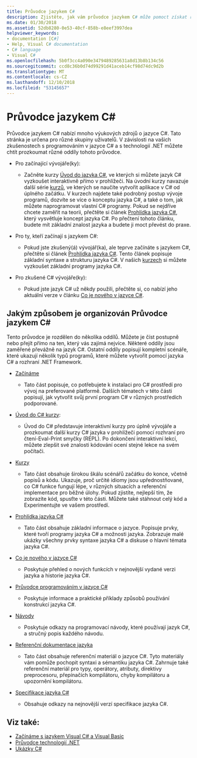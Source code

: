 ```yaml
---
title: Průvodce jazykem C#
description: Zjistěte, jak vám průvodce jazykem C# může pomoct získat rozsáhlé znalosti o jazyce C#, ať už jste začátečník nebo zkušený odborník.
ms.date: 01/30/2018
ms.assetid: 52db8280-0e53-40cf-858b-e8eef3997dea
helpviewer_keywords:
- documentation [C#]
- Help, Visual C# documentation
- C# language
- Visual C#
ms.openlocfilehash: 5b0f3cc4a090e3479489285631a8d13b8b134c56
ms.sourcegitcommit: ccd8c36b0d74d99291d41aceb14cf98d74dc9d2b
ms.translationtype: MT
ms.contentlocale: cs-CZ
ms.lasthandoff: 12/10/2018
ms.locfileid: "53145657"
---
```

# <a name="c-guide"></a>Průvodce jazykem C#

Průvodce jazykem C# nabízí mnoho výukových zdrojů o jazyce C#. Tato stránka je určena pro různé skupiny uživatelů. V závislosti na vašich zkušenostech s programováním v jazyce C# a s technologií .NET můžete chtít prozkoumat různé oddíly tohoto průvodce.

* Pro začínající vývojáře(ky):
  * Začněte kurzy [Úvod do jazyka C#](tutorials/intro-to-csharp/index.md), ve kterých si můžete jazyk C# vyzkoušet interaktivně přímo v prohlížeči. Na úvodní kurzy navazuje další série [kurzů](tutorials/index.md), ve kterých se naučíte vytvořit aplikace v C# od úplného začátku. V kurzech najdete také podrobný postup vývoje programů, dozvíte se více o konceptu jazyka C#, a také o tom, jak můžete naprogramovat vlastní C# programy. Pokud se nejdříve chcete zaměřit na teorii, přečtěte si článek [Prohlídka jazyka C#](tour-of-csharp/index.md), který vysvětluje koncept jazyka C#. Po přečtení tohoto článku, budete mít základní znalost jazyka a budete ji moct převést do praxe. 
  
* Pro ty, kteří začínají s jazykem C#:
  * Pokud jste zkušený(á) vývojář(ka), ale teprve začínáte s jazykem C#, přečtěte si článek [Prohlídka jazyka C#](tour-of-csharp/index.md). Tento článek popisuje základní syntaxe a strukturu jazyka C#. V našich [kurzech](tutorials/index.md) si můžete vyzkoušet základní programy jazyka C#.

* Pro zkušené C# vývojáře(ky):
  * Pokud jste jazyk C# už někdy použili, přečtěte si, co nabízí jeho aktuální verze v článku [Co je nového v jazyce C#](whats-new/index.md).

## <a name="how-the-c-guide-is-organized"></a>Jakým způsobem je organizován Průvodce jazykem C#

Tento průvodce je rozdělen do několika oddílů. Můžete je číst postupně nebo přejít přímo na ten, který vás zajímá nejvíce. Některé oddíly jsou zaměřené převážně na jazyk C#. Ostatní oddíly popisují kompletní scénáře, které ukazují několik typů programů, které můžete vytvořit pomocí jazyka C# a rozhraní .NET Framework.

* [Začínáme](getting-started/index.md)
  * Tato část popisuje, co potřebujete k instalaci pro C# prostředí pro vývoj na preferované platformě. Dalších tématech v této části popisují, jak vytvořit svůj první program C# v různých prostředích podporované.

* [Úvod do C# kurzy](tutorials/intro-to-csharp/index.md):
  * Úvod do C# představuje interaktivní kurzy pro úplně vývojáře a prozkoumat další kurzy C# jazyka v prohlížeči pomocí rozhraní pro čtení-Eval-Print smyčky (REPL). Po dokončení interaktivní lekcí, můžete zlepšit své znalosti kódování ocení stejné lekce na svém počítači.

* [Kurzy](tutorials/index.md)
  * Tato část obsahuje širokou škálu scénářů začátku do konce, včetně popisů a kódu. Ukazuje, proč určité idiomy jsou upřednostňované, co C# funkce fungují lépe, v různých situacích a referenční implementace pro běžné úlohy. Pokud zjistíte, nejlepší tím, že zobrazíte kód, spusťte v této části. Můžete také stáhnout celý kód a Experimentujte ve vašem prostředí.

* [Prohlídka jazyka C#](tour-of-csharp/index.md)
  * Tato část obsahuje základní informace o jazyce. Popisuje prvky, které tvoří programy jazyka C# a možnosti jazyka. Zobrazuje malé ukázky všechny prvky syntaxe jazyka C# a diskuse o hlavní témata jazyka C#.

* [Co je nového v jazyce C#](whats-new/index.md)
  * Poskytuje přehled o nových funkcích v nejnovější vydané verzi jazyka a historie jazyka C#.

<!--
* [.NET Compiler Platform SDK](roslyn-sdk/index.md)
  * The .NET Compiler Platform SDK enables you to write components that analyze code, and suggest or make improvements to that code. In this section, you'll learn how the APIs are organized, and how you can create code that enables rules and practices for your team. You'll also see samples, end-to-end scenarios, and links to other libraries with more examples using these APIs.
-->

* [Průvodce programováním v jazyce C#](../csharp/programming-guide/index.md)
  * Poskytuje informace a praktické příklady způsobů používání konstrukcí jazyka C#.

* [Návody](../csharp/walkthroughs.md)
  * Poskytuje odkazy na programovací návody, které používají jazyk C#, a stručný popis každého návodu.

* [Referenční dokumentace jazyka](language-reference/index.md)
  * Tato část obsahuje referenční materiál o jazyce C#. Tyto materiály vám pomůže pochopit syntaxi a sémantiku jazyka C#. Zahrnuje také referenční materiál pro typy, operátory, atributy, direktivy preprocesoru, přepínačích kompilátoru, chyby kompilátoru a upozornění kompilátoru.

* [Specifikace jazyka C#](../csharp/language-reference/language-specification/index.md)
  * Obsahuje odkazy na nejnovější verzí specifikace jazyka C#.

## <a name="see-also"></a>Viz také:

* [Začínáme s jazykem Visual C# a Visual Basic](/visualstudio/ide/getting-started-with-visual-csharp-and-visual-basic)  
* [Průvodce technologií .NET](../standard/index.md)  
* [Ukázky C#](https://code.msdn.microsoft.com/site/search?f%5B0%5D.Type=ProgrammingLanguage&f%5B0%5D.Value=C%23&f%5B0%5D.Text=C%23)  
